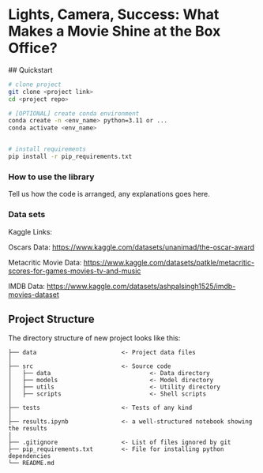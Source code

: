 
# Lights, Camera, Success: What Makes a Movie Shine at the Box Office?

## Quickstart

```bash
# clone project
git clone <project link>
cd <project repo>

# [OPTIONAL] create conda environment
conda create -n <env_name> python=3.11 or ...
conda activate <env_name>


# install requirements
pip install -r pip_requirements.txt
```



### How to use the library
Tell us how the code is arranged, any explanations goes here.

### Data sets
Kaggle Links:

Oscars Data: https://www.kaggle.com/datasets/unanimad/the-oscar-award

Metacritic Movie Data: https://www.kaggle.com/datasets/patkle/metacritic-scores-for-games-movies-tv-and-music

IMDB Data: https://www.kaggle.com/datasets/ashpalsingh1525/imdb-movies-dataset


## Project Structure

The directory structure of new project looks like this:

```
├── data                        <- Project data files
│
├── src                         <- Source code
│   ├── data                            <- Data directory
│   ├── models                          <- Model directory
│   ├── utils                           <- Utility directory
│   ├── scripts                         <- Shell scripts
│
├── tests                       <- Tests of any kind
│
├── results.ipynb               <- a well-structured notebook showing the results
│
├── .gitignore                  <- List of files ignored by git
├── pip_requirements.txt        <- File for installing python dependencies
└── README.md
```

